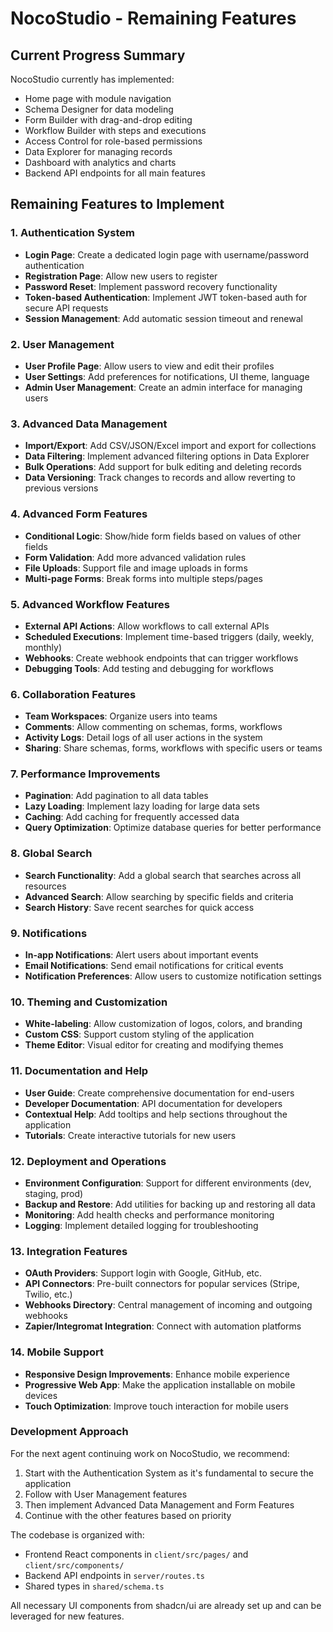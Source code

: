 # NocoStudio - Remaining Features

## Current Progress Summary
NocoStudio currently has implemented:
- Home page with module navigation
- Schema Designer for data modeling
- Form Builder with drag-and-drop editing
- Workflow Builder with steps and executions
- Access Control for role-based permissions
- Data Explorer for managing records
- Dashboard with analytics and charts
- Backend API endpoints for all main features

## Remaining Features to Implement

### 1. Authentication System
- **Login Page**: Create a dedicated login page with username/password authentication
- **Registration Page**: Allow new users to register
- **Password Reset**: Implement password recovery functionality  
- **Token-based Authentication**: Implement JWT token-based auth for secure API requests
- **Session Management**: Add automatic session timeout and renewal

### 2. User Management
- **User Profile Page**: Allow users to view and edit their profiles
- **User Settings**: Add preferences for notifications, UI theme, language
- **Admin User Management**: Create an admin interface for managing users

### 3. Advanced Data Management
- **Import/Export**: Add CSV/JSON/Excel import and export for collections
- **Data Filtering**: Implement advanced filtering options in Data Explorer
- **Bulk Operations**: Add support for bulk editing and deleting records
- **Data Versioning**: Track changes to records and allow reverting to previous versions

### 4. Advanced Form Features
- **Conditional Logic**: Show/hide form fields based on values of other fields
- **Form Validation**: Add more advanced validation rules
- **File Uploads**: Support file and image uploads in forms
- **Multi-page Forms**: Break forms into multiple steps/pages

### 5. Advanced Workflow Features
- **External API Actions**: Allow workflows to call external APIs
- **Scheduled Executions**: Implement time-based triggers (daily, weekly, monthly)
- **Webhooks**: Create webhook endpoints that can trigger workflows
- **Debugging Tools**: Add testing and debugging for workflows

### 6. Collaboration Features
- **Team Workspaces**: Organize users into teams
- **Comments**: Allow commenting on schemas, forms, workflows
- **Activity Logs**: Detail logs of all user actions in the system
- **Sharing**: Share schemas, forms, workflows with specific users or teams

### 7. Performance Improvements
- **Pagination**: Add pagination to all data tables
- **Lazy Loading**: Implement lazy loading for large data sets
- **Caching**: Add caching for frequently accessed data
- **Query Optimization**: Optimize database queries for better performance

### 8. Global Search
- **Search Functionality**: Add a global search that searches across all resources
- **Advanced Search**: Allow searching by specific fields and criteria
- **Search History**: Save recent searches for quick access

### 9. Notifications
- **In-app Notifications**: Alert users about important events
- **Email Notifications**: Send email notifications for critical events
- **Notification Preferences**: Allow users to customize notification settings

### 10. Theming and Customization
- **White-labeling**: Allow customization of logos, colors, and branding
- **Custom CSS**: Support custom styling of the application
- **Theme Editor**: Visual editor for creating and modifying themes

### 11. Documentation and Help
- **User Guide**: Create comprehensive documentation for end-users
- **Developer Documentation**: API documentation for developers
- **Contextual Help**: Add tooltips and help sections throughout the application
- **Tutorials**: Create interactive tutorials for new users

### 12. Deployment and Operations
- **Environment Configuration**: Support for different environments (dev, staging, prod)
- **Backup and Restore**: Add utilities for backing up and restoring all data
- **Monitoring**: Add health checks and performance monitoring
- **Logging**: Implement detailed logging for troubleshooting

### 13. Integration Features
- **OAuth Providers**: Support login with Google, GitHub, etc.
- **API Connectors**: Pre-built connectors for popular services (Stripe, Twilio, etc.)
- **Webhooks Directory**: Central management of incoming and outgoing webhooks
- **Zapier/Integromat Integration**: Connect with automation platforms

### 14. Mobile Support
- **Responsive Design Improvements**: Enhance mobile experience
- **Progressive Web App**: Make the application installable on mobile devices
- **Touch Optimization**: Improve touch interaction for mobile users

### Development Approach
For the next agent continuing work on NocoStudio, we recommend:

1. Start with the Authentication System as it's fundamental to secure the application
2. Follow with User Management features
3. Then implement Advanced Data Management and Form Features
4. Continue with the other features based on priority

The codebase is organized with:
- Frontend React components in `client/src/pages/` and `client/src/components/`
- Backend API endpoints in `server/routes.ts`
- Shared types in `shared/schema.ts`

All necessary UI components from shadcn/ui are already set up and can be leveraged for new features.